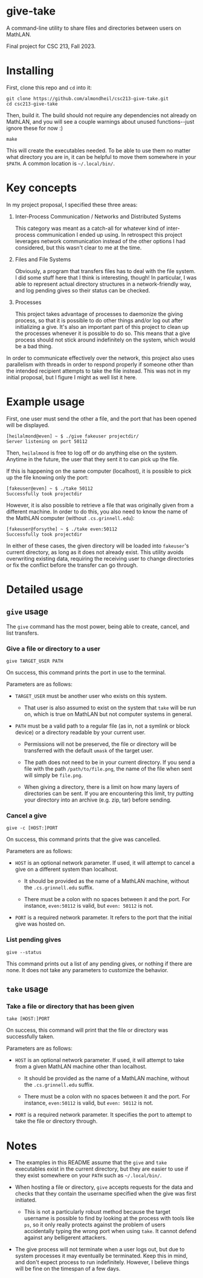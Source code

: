 # give-take

A command-line utility to share files and directories between users on MathLAN.

Final project for CSC 213, Fall 2023.

# Installing

First, clone this repo and `cd` into it:

```
git clone https://github.com/almondheil/csc213-give-take.git
cd csc213-give-take
```

Then, build it. The build should not require any dependencies not already on
MathLAN, and you will see a couple warnings about unused functions--just ignore
these for now :)

```
make
```

This will create the executables needed. To be able to use them no matter what
directory you are in, it can be helpful to move them somewhere in your `$PATH`.
A common location is `~/.local/bin/`.

# Key concepts

In my project proposal, I specified these three areas:

1. Inter-Process Communication / Networks and Distributed Systems

	This category was meant as a catch-all for whatever kind of inter-process
	communication I ended up using. In retrospect this project leverages network
	communication instead of the other options I had considered, but this wasn't
	clear to me at the time.

2. Files and File Systems

	Obviously, a program that transfers files has to deal with the file system. I
	did some stuff here that I think is interesting, though! In particular, I was
	able to represent actual directory structures in a network-friendly way, and
	log pending gives so their status can be checked.

3. Processes

	This project takes advantage of processes to daemonize the giving process, so
	that it is possible to do other things and/or log out after initializing a
	give. It's also an important part of this project to clean up the processes
	whenever it is possible to do so. This means that a give process should not
	stick around indefinitely on the system, which would be a bad thing.

In order to communicate effectively over the network, this project also uses
parallelism with threads in order to respond properly if someone other than the
intended recipient attempts to take the file instead. This was not in my initial
proposal, but I figure I might as well list it here.

# Example usage

First, one user must send the other a file, and the port that has been opened
will be displayed.

```
[heilalmond@even] ~ $ ./give fakeuser projectdir/
Server listening on port 50112
```

Then, `heilalmond` is free to log off or do anything else on the system. Anytime in
the future, the user that they sent it to can pick up the file.

If this is happening on the same computer (localhost), it is possible to pick up
the file knowing only the port:

```
[fakeuser@even] ~ $ ./take 50112
Successfully took projectdir
```

However, it is also possible to retrieve a file that was originally given from a
different machine. In order to do this, you also need to know the name of the
MathLAN computer (without `.cs.grinnell.edu`):

```
[fakeuser@forsythe] ~ $ ./take even:50112
Successfully took projectdir
```

In either of these cases, the given directory will be loaded into `fakeuser`'s
current directory, as long as it does not already exist. This utility avoids
overwriting existing data, requiring the receiving user to change directories
or fix the conflict before the transfer can go through.

# Detailed usage

## `give` usage

The `give` command has the most power, being able to create, cancel, and list
transfers.

### Give a file or directory to a user

```
give TARGET_USER PATH
```

On success, this command prints the port in use to the terminal.

Parameters are as follows:

- `TARGET_USER` must be another user who exists on this system.

  - That user is also assumed to exist on the system that `take` will be run on,
		which is true on MathLAN but not computer systems in general.

- `PATH` must be a valid path to a regular file (as in, not a symlink or block
		device) or a directory readable by your current user.

  - Permissions will not be preserved, the file or directory will be transferred with the
		default `umask` of the target user.

  - The path does not need to be in your current directory. If you send a file
			with the path `/path/to/file.png`, the name of the file when sent will
			simply be `file.png`.

  - When giving a directory, there is a limit on how many layers of directories
			can be sent. If you are encountering this limit, try putting your
			directory into an archive (e.g. zip, tar) before sending.

### Cancel a give

```
give -c [HOST:]PORT
```

On success, this command prints that the give was cancelled.

Parameters are as follows:

- `HOST` is an optional network parameter. If used, it will attempt to cancel
a give on a different system than localhost.

  - It should be provided as the name of a MathLAN machine, without the
		`.cs.grinnell.edu` suffix.

  - There must be a colon with no spaces between it and the
		port. For instance, `even:50112` is valid, but `even: 50112` is not.

- `PORT` is a required network parameter. It refers to the port that the initial
	give was hosted on.

### List pending gives

```
give --status
```

This command prints out a list of any pending gives, or nothing if there are
none. It does not take any parameters to customize the behavior.

## `take` usage

### Take a file or directory that has been given

```
take [HOST:]PORT
```

On success, this command will print that the file or directory was successfully taken.

Parameters are as follows:

- `HOST` is an optional network parameter. If used, it will attempt to take from a
	given MathLAN machine other than localhost.

  - It should be provided as the name of a MathLAN machine, without the
	  `.cs.grinnell.edu` suffix.

  - There must be a colon with no spaces between it and the
  	port. For instance, `even:50112` is valid, but `even: 50112` is not.

- `PORT` is a required network parameter. It specifies the port to attempt to take
	the file or directory through.

# Notes

- The examples in this README assume that the `give` and `take` executables exist
	in the current directory, but they are easier to use if they exist somewhere on
	your `PATH` such as `~/.local/bin/`.

- When hosting a file or directory, `give` accepts requests for the data
		and checks that they contain the username specified when the give was first
		initiated.

  - This is not a particularly robust method because the target username is
		possible to find by looking at the process with tools like `ps`, so it only
		really protects against the problem of users accidentally typing the wrong
		port when using `take`. It cannot defend against any belligerent attackers.

- The give process will not terminate when a user logs out, but due to system
	processes it may eventually be terminated. Keep this in mind, and don't expect
	process to run indefinitely. However, I believe things will be fine on the
	timespan of a few days.
